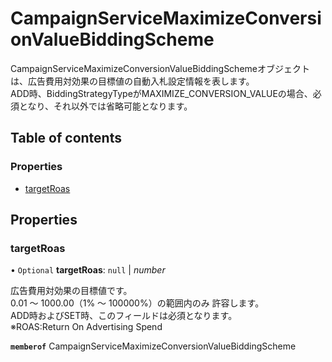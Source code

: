 # CampaignServiceMaximizeConversionValueBiddingScheme


<div lang=\"ja\">CampaignServiceMaximizeConversionValueBiddingSchemeオブジェクトは、広告費用対効果の目標値の自動入札設定情報を表します。<br> ADD時、BiddingStrategyTypeがMAXIMIZE_CONVERSION_VALUEの場合、必須となり、それ以外では省略可能となります。</div> 

## Table of contents

### Properties

- [targetRoas](campaignservicemaximizeconversionvaluebiddingscheme.md#targetroas)

## Properties

### targetRoas

• `Optional` **targetRoas**: ``null`` \| *number*

<div lang=\"ja\">広告費用対効果の目標値です。<br> 0.01 ～ 1000.00（1% ～ 100000%）の範囲内のみ 許容します。<br> ADD時およびSET時、このフィールドは必須となります。<br> ※ROAS:Return On Advertising Spend</div> 

**`memberof`** CampaignServiceMaximizeConversionValueBiddingScheme
